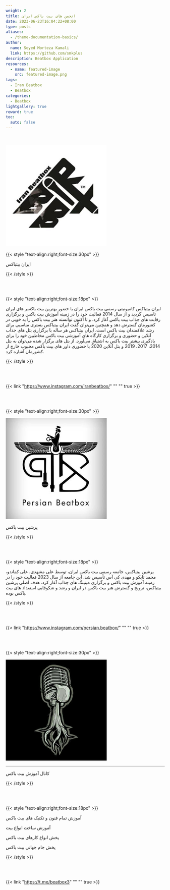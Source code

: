 ```yaml
---
weight: 2
title: انجمن های بیت باکس ایران
date: 2023-06-23T16:04:22+08:00
type: posts
aliases:
  - /theme-documentation-basics/
author:
  name: Seyed Morteza Kamali
  link: https://github.com/smkplus
description: Beatbox Application
resources:
  - name: featured-image
    src: featured-image.png
tags:
  - Iran Beatbox
  - Beatbox
categories:
  - Beatbox
lightgallery: true
reward: true
toc:
  auto: false
---
```


<br></br>
![Iran Beatbox](IranBeatboxLogo.png "لوگو ایران بیت باکس")



{{< style "text-align:right;font-size:30px" >}}

ایران بیتباکس


{{< /style >}}


<br></br>

{{< style "text-align:right;font-size:18px" >}}

ایران بیتباکس کامیونیتی رسمی بیت باکس ایران با حضور بهترین  بیت باکسر های ایران تاسیس گردید و از سال 2014 فعالیت خود را در زمینه آموزش بیت باکس و برگزاری رقابت های جذاب بیت باکس آغاز کرد. و تا اکنون توانسته هنر بیت باکس را به خوبی در کشورمان گسترش دهد و همچنین می‌توان گفت ایران بیتباکس بستری مناسبی برای رشد علاقمندان بیت باکس است. ایران بیتباکس هر ساله با برگزاری بتل های جذاب آنلاین و حضوری و برگزاری کارگاه های آموزشی بیت باکس مخاطبین خود را برای یادگیری بیشتر بیت باکس به اشتیاق می‌آورد. از بتل های برگزار شده می‌توان به بتل 2014، 2017، 2019 و بتل آنلاین 2020 با حضوری داور های بیت باکس محبوب خارج از کشورمان آشاره کرد.

{{< /style >}}

<br></br>


{{< link "https://www.instagram.com/iranbeatbox/" "" "" true >}}


<br></br>


{{< style "text-align:right;font-size:30px" >}}


![Persian Beatbox](persianbeatbox.png "لوگو پرشین بیت باکس")


پرشین بیت باکس

{{< /style >}}

<br></br>

{{< style "text-align:right;font-size:18px" >}}

پرشین بیتباکس، جامعه رسمی بیت باکس ایران، توسط علی مشهدی، علی کماندو، محمد تایکو و مهدی کی آس تأسیس شد. این جامعه از سال 2023 فعالیت خود را در زمینه آموزش بیت باکس و برگزاری میتینگ های جذاب آغاز کرد. هدف اصلی پرشین بیتباکس، ترویج و گسترش هنر بیت باکس در ایران و رشد و شکوفایی استعداد های بیت باکس بوده.

{{< /style >}}

<br></br>

{{< link "https://www.instagram.com/persian.beatbox/" "" "" true >}}

<br></br>



{{< style "text-align:right;font-size:30px" >}}


![Beatbox Channel](BeatboxChannel.png "کانال آموزش بیت باکس")

<hr></hr>


کانال آموزش بیت باکس 

{{< /style >}}

<br></br>

{{< style "text-align:right;font-size:18px" >}}

آموزش تمام فنون و تکنیک های بیت باکس 

آموزش ساخت انواع بیت
 
پخش انواع کارهای بیت باکس 

پخش جام جهانی بیت باکس 


{{< /style >}}

<br></br>

{{< link "https://t.me/beatbox3" "" "" true >}}

<br></br>

